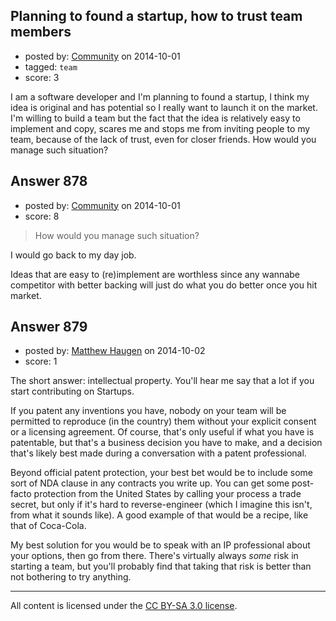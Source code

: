 ## Planning to found a startup, how to trust team members

- posted by: [Community](https://stackexchange.com/users/-1/community) on 2014-10-01
- tagged: `team`
- score: 3

I am a software developer and I'm planning to found a startup, I think my idea is original and has potential so I really want to launch it on the market. 
I'm willing to build a team but the fact that the idea is relatively easy to implement and copy, scares me and stops me from inviting people to my team, because of the lack of trust, even for closer friends. 
How would you manage such situation? 


## Answer 878

- posted by: [Community](https://stackexchange.com/users/-1/community) on 2014-10-01
- score: 8

> How would you manage such situation?

I would go back to my day job.

Ideas that are easy to (re)implement are worthless since any wannabe competitor with better backing will just do what you do better once you hit market.


## Answer 879

- posted by: [Matthew Haugen](https://stackexchange.com/users/1325646/matthew-haugen) on 2014-10-02
- score: 1

The short answer: intellectual property. You'll hear me say that a lot if you start contributing on Startups.

If you patent any inventions you have, nobody on your team will be permitted to reproduce (in the country) them without your explicit consent or a licensing agreement. Of course, that's only useful if what you have is patentable, but that's a business decision you have to make, and a decision that's likely best made during a conversation with a patent professional.

Beyond official patent protection, your best bet would be to include some sort of NDA clause in any contracts you write up. You can get some post-facto protection from the United States by calling your process a trade secret, but only if it's hard to reverse-engineer (which I imagine this isn't, from what it sounds like). A good example of that would be a recipe, like that of Coca-Cola.

My best solution for you would be to speak with an IP professional about your options, then go from there. There's virtually always *some* risk in starting a team, but you'll probably find that taking that risk is better than not bothering to try anything.



---

All content is licensed under the [CC BY-SA 3.0 license](https://creativecommons.org/licenses/by-sa/3.0/).
